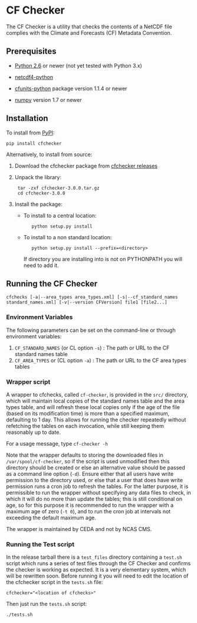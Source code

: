 # CF Checker

The CF Checker is a utility that checks the contents of a NetCDF file complies with the Climate and Forecasts (CF) Metadata Convention.

## Prerequisites

* [Python 2.6](https://www.python.org/) or newer (not yet tested with Python 3.x)

* [netcdf4-python](https://pypi.python.org/pypi/netCDF4)

* [cfunits-python](https://bitbucket.org/cfpython/cfunits-python) package version 1.1.4 or newer

* [numpy](https://pypi.python.org/pypi/numpy) version 1.7 or newer

## Installation

To install from [PyPI](https://pypi.python.org/pypi/cfchecker):

    pip install cfchecker

Alternatively, to install from source:

1. Download the cfchecker package from [cfchecker releases](https://github.com/cedadev/cf-checker/releases)

2. Unpack the library:

        tar -zxf cfchecker-3.0.0.tar.gz
        cd cfchecker-3.0.0

3. Install the package:

   * To install to a central location:

            python setup.py install

   * To install to a non standard location:

            python setup.py install --prefix=<directory>

     If directory you are installing into is not on PYTHONPATH you will need to add it.
     
## Running the CF Checker

`cfchecks [-a|--area_types area_types.xml] [-s|--cf_standard_names standard_names.xml] [-v|--version CFVersion] file1 [file2...]`

### Environment Variables

The following parameters can be set on the command-line or through environment variables:

1. `CF_STANDARD_NAMES` (or CL option `-s`) : The path or URL to the CF standard names table
2. `CF_AREA_TYPES` or (CL option `-a`) : The path or URL to the CF area types tables

### Wrapper script

A wrapper to cfchecks, called `cf-checker`, is provided in the `src/` directory, which will maintain local copies of the standard names table and the area types table, and will refresh these local copies only if the age of the file (based on its modification time) is more than a specified maximum, defaulting to 1 day.  This allows for running the checker repeatedly without refetching the tables on each invocation, while still keeping them reasonably up to date.

For a usage message, type `cf-checker -h`

Note that the wrapper defaults to storing the downloaded files in `/var/spool/cf-checker`, so if the script is used unmodified then this directory should be created or else an alternative value should be passed as a command line option (`-d`).  Ensure either that all users have write permission to the directory used, or else that a user that does have write permission runs a cron job to refresh the tables.  For the latter purpose, it is permissible to run the wrapper without specifying any data files to check, in which it will do no more than update the tables; this is still conditional on age, so for this purpose it is recommended to run the wrapper with a maximum age of zero (`-t 0`), and to run the cron job at intervals not exceeding the
default maximum age.

The wrapper is maintained by CEDA and not by NCAS CMS.

### Running the Test script

In the release tarball there is a `test_files` directory containing a `test.sh` script which runs a series of test files through the CF Checker and confirms the checker is working as expected.  It is a very elementary system, which will be rewritten soon.  Before running it you will need to edit the location of the cfchecker script in the `tests.sh` file:

    cfchecker="<location of cfchecks>"

Then just run the `tests.sh` script:

    ./tests.sh
    
